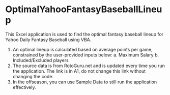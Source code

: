 # OptimalYahooFantasyBaseballLineup
This Excel application is used to find the optimal fantasy baseball lineup for Yahoo Daily Fantasy Baseball using VBA. 

1. An optimal lineup is calculated based on average points per game, constrained by the user-provided inputs below:
	a. Maximum Salary
	b. Included/Excluded players
2. The source data is from RotoGuru.net and is updated every time you run the application. The link is in A1, do not change this link without changing the code.
3. In the offseason, you can use Sample Data to still run the application effectively.
